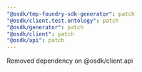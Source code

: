 ```yaml
---
"@osdk/tmp-foundry-sdk-generator": patch
"@osdk/client.test.ontology": patch
"@osdk/generator": patch
"@osdk/client": patch
"@osdk/api": patch
---
```


Removed dependency on @osdk/client.api
